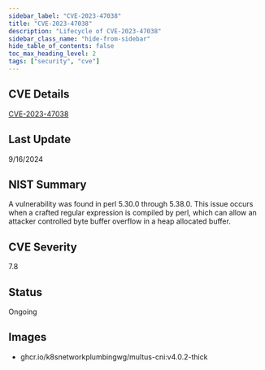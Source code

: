 ```yaml
---
sidebar_label: "CVE-2023-47038"
title: "CVE-2023-47038"
description: "Lifecycle of CVE-2023-47038"
sidebar_class_name: "hide-from-sidebar"
hide_table_of_contents: false
toc_max_heading_level: 2
tags: ["security", "cve"]
---
```


## CVE Details

[CVE-2023-47038](https://nvd.nist.gov/vuln/detail/CVE-2023-47038)

## Last Update

9/16/2024

## NIST Summary

A vulnerability was found in perl 5.30.0 through 5.38.0. This issue occurs when a crafted regular expression is compiled
by perl, which can allow an attacker controlled byte buffer overflow in a heap allocated buffer.

## CVE Severity

7.8

## Status

Ongoing

## Images

- ghcr.io/k8snetworkplumbingwg/multus-cni:v4.0.2-thick
